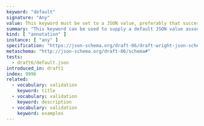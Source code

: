 ```yaml
---
keyword: "default"
signature: "Any"
value: This keyword must be set to a JSON value, preferably that successfully validates against the corresponding subschema
summary: "This keyword can be used to supply a default JSON value associated with a particular schema."
kind: [ "annotation" ]
instance: [ "any" ]
specification: "https://json-schema.org/draft-06/draft-wright-json-schema-validation-01#rfc.section.7.3"
metaschema: "http://json-schema.org/draft-06/schema#"
tests:
  - draft6/default.json
introduced_in: draft1
index: 9996
related:
  - vocabulary: validation
    keyword: title
  - vocabulary: validation
    keyword: description
  - vocabulary: validation
    keyword: examples
---
```

